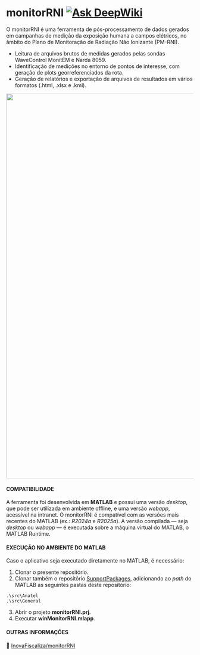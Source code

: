# monitorRNI  [![Ask DeepWiki](https://deepwiki.com/badge.svg)](https://deepwiki.com/InovaFiscaliza/monitorRNI)


O monitorRNI é uma ferramenta de pós-processamento de dados gerados em campanhas de medição da exposição humana a campos elétricos, no âmbito do Plano de Monitoração de Radiação Não Ionizante (PM-RNI).  
- Leitura de arquivos brutos de medidas gerados pelas sondas WaveControl MonitEM e Narda 8059.  
- Identificação de medições no entorno de pontos de interesse, com geração de plots georreferenciados da rota.
- Geração de relatórios e exportação de arquivos de resultados em vários formatos (.html, .xlsx e .kml). 

<img width="1920" height="1032" src="https://github.com/user-attachments/assets/49f24d00-bd68-40b2-b942-b98175ebc738" />

#### COMPATIBILIDADE  
A ferramenta foi desenvolvida em **MATLAB** e possui uma versão *desktop*, que pode ser utilizada em ambiente offline, e uma versão *webapp*, acessível na intranet. O monitorRNI é compatível com as versões mais recentes do MATLAB (ex.: *R2024a* e *R2025a*). A versão compilada — seja *desktop* ou *webapp* — é executada sobre a máquina virtual do MATLAB, o MATLAB Runtime.  

#### EXECUÇÃO NO AMBIENTE DO MATLAB  
Caso o aplicativo seja executado diretamente no MATLAB, é necessário:  
1. Clonar o presente repositório.
2. Clonar também o repositório [SupportPackages](https://github.com/InovaFiscaliza/SupportPackages), adicionando ao *path* do MATLAB as seguintes pastas deste repositório:  
```
.\src\Anatel
.\src\General
```

3. Abrir o projeto **monitorRNI.prj**.
4. Executar **winMonitorRNI.mlapp**.  

#### OUTRAS INFORMAÇÕES
🔗 [InovaFiscaliza/monitorRNI](https://anatel365.sharepoint.com/sites/InovaFiscaliza/SitePages/monitorRNI.aspx)  
